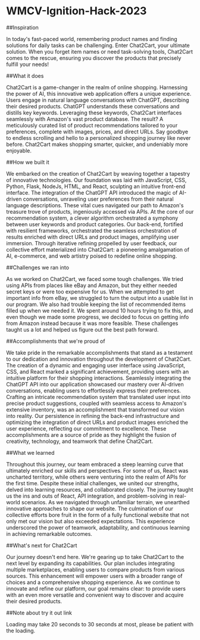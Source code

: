 # WMCV-Ignition-Hack-2023


##Inspiration

In today's fast-paced world, remembering product names and finding solutions for daily tasks can be challenging. Enter Chat2Cart, your ultimate solution. When you forget item names or need task-solving tools, Chat2Cart comes to the rescue, ensuring you discover the products that precisely fulfill your needs!

##What it does

Chat2Cart is a game-changer in the realm of online shopping. Harnessing the power of AI, this innovative web application offers a unique experience. Users engage in natural language conversations with ChatGPT, describing their desired products. ChatGPT understands these conversations and distills key keywords. Leveraging these keywords, Chat2Cart interfaces seamlessly with Amazon's vast product database. The result? A meticulously curated list of product recommendations tailored to your preferences, complete with images, prices, and direct URLs. Say goodbye to endless scrolling and hello to a personalized shopping journey like never before. Chat2Cart makes shopping smarter, quicker, and undeniably more enjoyable.

##How we built it

We embarked on the creation of Chat2Cart by weaving together a tapestry of innovative technologies. Our foundation was laid with JavaScript, CSS, Python, Flask, NodeJs, HTML, and React, sculpting an intuitive front-end interface. The integration of the ChatGPT API introduced the magic of AI-driven conversations, unraveling user preferences from their natural language descriptions. These vital cues navigated our path to Amazon's treasure trove of products, ingeniously accessed via APIs. At the core of our recommendation system, a clever algorithm orchestrated a symphony between user keywords and product categories. Our back-end, fortified with resilient frameworks, orchestrated the seamless orchestration of results enriched with direct URLs and product images, amplifying user immersion. Through iterative refining propelled by user feedback, our collective effort materialized into Chat2Cart: a pioneering amalgamation of AI, e-commerce, and web artistry poised to redefine online shopping.

##Challenges we ran into

As we worked on Chat2Cart, we faced some tough challenges. We tried using APIs from places like eBay and Amazon, but they either needed secret keys or were too expensive for us. When we attempted to get important info from eBay, we struggled to turn the output into a usable list in our program. We also had trouble keeping the list of recommended items filled up when we needed it. We spent around 10 hours trying to fix this, and even though we made some progress, we decided to focus on getting info from Amazon instead because it was more feasible. These challenges taught us a lot and helped us figure out the best path forward.

##Accomplishments that we're proud of

We take pride in the remarkable accomplishments that stand as a testament to our dedication and innovation throughout the development of Chat2Cart. The creation of a dynamic and engaging user interface using JavaScript, CSS, and React marked a significant achievement, providing users with an intuitive platform for their shopping interactions. Seamlessly integrating the ChatGPT API into our application showcased our mastery over AI-driven conversations, enabling users to effortlessly express their preferences. Crafting an intricate recommendation system that translated user input into precise product suggestions, coupled with seamless access to Amazon's extensive inventory, was an accomplishment that transformed our vision into reality. Our persistence in refining the back-end infrastructure and optimizing the integration of direct URLs and product images enriched the user experience, reflecting our commitment to excellence. These accomplishments are a source of pride as they highlight the fusion of creativity, technology, and teamwork that define Chat2Cart.

##What we learned

Throughout this journey, our team embraced a steep learning curve that ultimately enriched our skills and perspectives. For some of us, React was uncharted territory, while others were venturing into the realm of APIs for the first time. Despite these initial challenges, we united our strengths, delved into learning resources, and collaborated closely. The journey taught us the ins and outs of React, API integration, and problem-solving in real-world scenarios. As we navigated through unfamiliar terrain, we unearthed innovative approaches to shape our website. The culmination of our collective efforts bore fruit in the form of a fully functional website that not only met our vision but also exceeded expectations. This experience underscored the power of teamwork, adaptability, and continuous learning in achieving remarkable outcomes.

##What's next for Chat2Cart

Our journey doesn't end here. We're gearing up to take Chat2Cart to the next level by expanding its capabilities. Our plan includes integrating multiple marketplaces, enabling users to compare products from various sources. This enhancement will empower users with a broader range of choices and a comprehensive shopping experience. As we continue to innovate and refine our platform, our goal remains clear: to provide users with an even more versatile and convenient way to discover and acquire their desired products.

##Note about try it out link

Loading may take 20 seconds to 30 seconds at most, please be patient with the loading.
